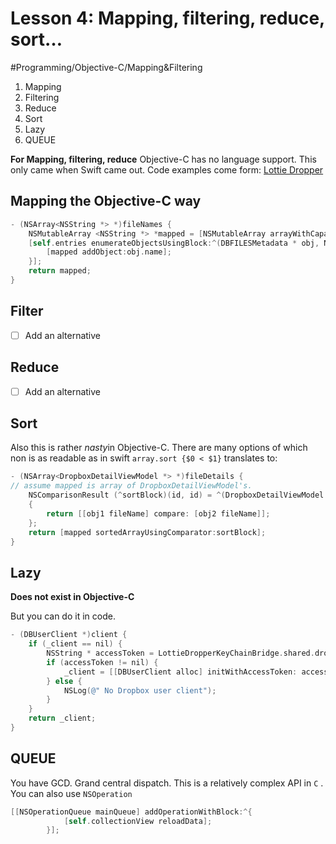 # Lesson 4: Mapping, filtering, reduce, sort…
#Programming/Objective-C/Mapping&Filtering

1. Mapping
2. Filtering
3. Reduce
4. Sort
5. Lazy
6. QUEUE

**For Mapping, filtering, reduce**
Objective-C has no language support. This only came when Swift came out.
Code examples come form: [Lottie Dropper](https://github.com/icapps/ios_lottie_dropper)

## Mapping the Objective-C way
```objective-c
- (NSArray<NSString *> *)fileNames {
	NSMutableArray <NSString *> *mapped = [NSMutableArray arrayWithCapacity:[self.entries count]];
	[self.entries enumerateObjectsUsingBlock:^(DBFILESMetadata * obj, NSUInteger idx, BOOL *stop) {
		[mapped addObject:obj.name];
	}];
	return mapped;
}
```

## Filter
- [ ] Add an alternative

## Reduce
- [ ] Add an alternative

## Sort
Also this is rather *nasty*in Objective-C. There are many options of which non is as readable as in swift `array.sort {$0 < $1}` translates to:

```objective-c
- (NSArray<DropboxDetailViewModel *> *)fileDetails {
// assume mapped is array of DropboxDetailViewModel's.
	NSComparisonResult (^sortBlock)(id, id) = ^(DropboxDetailViewModel * obj1, DropboxDetailViewModel * obj2)
	{
		return [[obj1 fileName] compare: [obj2 fileName]];
	};
	return [mapped sortedArrayUsingComparator:sortBlock];
}
```

## Lazy
**Does not exist in Objective-C**

But you can do it in code.

```objective-c
- (DBUserClient *)client {
	if (_client == nil) {
		NSString * accessToken = LottieDropperKeyChainBridge.shared.dropBoxAccessToken.accessToken;
		if (accessToken != nil) {
			_client = [[DBUserClient alloc] initWithAccessToken: accessToken];
		} else {
			NSLog(@" No Dropbox user client");
		}
	}
	return _client;
}
```

## QUEUE
You have GCD. Grand central dispatch. This is a relatively complex API in `C` . You can also use `NSOperation` 

```objective-c
[[NSOperationQueue mainQueue] addOperationWithBlock:^{
			[self.collectionView reloadData];
		}];
```
